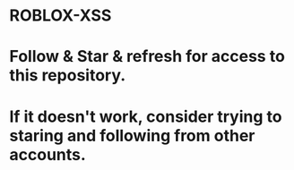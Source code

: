 # ROBLOX-XSS
# Follow & Star & refresh for access to this repository.
# If it doesn't work, consider trying to staring and following from other accounts.
